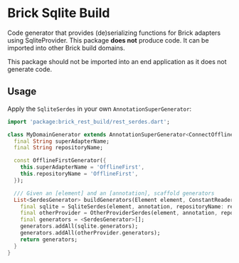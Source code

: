 # Brick Sqlite Build

Code generator that provides (de)serializing functions for Brick adapters using SqliteProvider. This package **does not** produce code. It can be imported into other Brick build domains.

This package should not be imported into an end application as it does not generate code.

## Usage

Apply the `SqliteSerdes` in your own `AnnotationSuperGenerator`:

```dart
import 'package:brick_rest_build/rest_serdes.dart';

class MyDomainGenerator extends AnnotationSuperGenerator<ConnectOfflineFirst> {
  final String superAdapterName;
  final String repositoryName;

  const OfflineFirstGenerator({
    this.superAdapterName = 'OfflineFirst',
    this.repositoryName = 'OfflineFirst',
  });

  /// Given an [element] and an [annotation], scaffold generators
  List<SerdesGenerator> buildGenerators(Element element, ConstantReader annotation) {
    final sqlite = SqliteSerdes(element, annotation, repositoryName: repositoryName);
    final otherProvider = OtherProviderSerdes(element, annotation, repositoryName: repositoryName);
    final generators = <SerdesGenerator>[];
    generators.addAll(sqlite.generators);
    generators.addAll(otherProvider.generators);
    return generators;
  }
}
```
